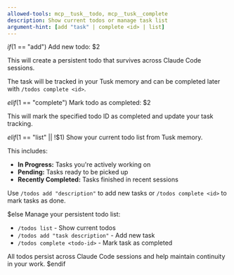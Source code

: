 ```yaml
---
allowed-tools: mcp__tusk__todo, mcp__tusk__complete
description: Show current todos or manage task list
argument-hint: [add "task" | complete <id> | list]
---
```


$if($1 == "add")
Add new todo: $2

This will create a persistent todo that survives across Claude Code sessions.

The task will be tracked in your Tusk memory and can be completed later with `/todos complete <id>`.

$elif($1 == "complete")
Mark todo as completed: $2

This will mark the specified todo ID as completed and update your task tracking.

$elif($1 == "list" || !$1)
Show your current todo list from Tusk memory.

This includes:
- **In Progress:** Tasks you're actively working on
- **Pending:** Tasks ready to be picked up
- **Recently Completed:** Tasks finished in recent sessions

Use `/todos add "description"` to add new tasks or `/todos complete <id>` to mark tasks as done.

$else
Manage your persistent todo list:

- `/todos list` - Show current todos
- `/todos add "task description"` - Add new task
- `/todos complete <todo-id>` - Mark task as completed

All todos persist across Claude Code sessions and help maintain continuity in your work.
$endif